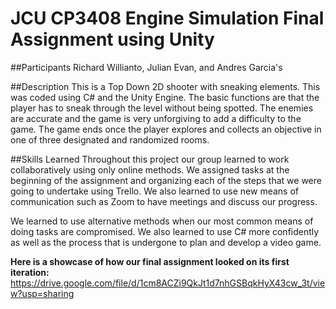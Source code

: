 # JCU CP3408 Engine Simulation Final Assignment using Unity

##Participants
Richard Willianto, Julian Evan, and Andres Garcia's 

##Description
This is a Top Down 2D shooter with sneaking elements. This was coded using C# and the Unity Engine. The basic functions are that the player has to sneak through the level without being spotted. The enemies are accurate and the game is very unforgiving to add a difficulty to the game. The game ends once the player explores and collects an objective in one of three designated and randomized rooms. 

##Skills Learned
Throughout this project our group learned to work collaboratively using only online methods. We assigned tasks at the beginning of the assignment and organizing each of the steps that we were going to undertake using Trello. We also learned to use new means of communication such as Zoom to have meetings and discuss our progress. 

We learned to use alternative methods when our most common means of doing tasks are compromised. We also learned to use C# more confidently as well as the process that is undergone to plan and develop a video game. 


**Here is a showcase of how our final assignment looked on its first iteration:** 
https://drive.google.com/file/d/1cm8ACZi9QkJt1d7nhGSBqkHyX43cw_3t/view?usp=sharing
